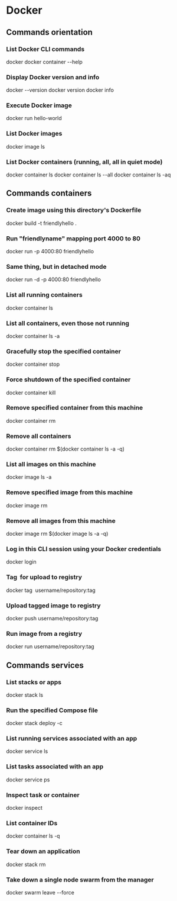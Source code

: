# Docker

## Commands orientation

### List Docker CLI commands
docker
docker container --help

### Display Docker version and info
docker --version
docker version
docker info

### Execute Docker image
docker run hello-world

### List Docker images
docker image ls

### List Docker containers (running, all, all in quiet mode)
docker container ls
docker container ls --all
docker container ls -aq

## Commands containers

### Create image using this directory's Dockerfile
docker build -t friendlyhello .  

### Run "friendlyname" mapping port 4000 to 80
docker run -p 4000:80 friendlyhello  

### Same thing, but in detached mode
docker run -d -p 4000:80 friendlyhello         

### List all running containers
docker container ls                

### List all containers, even those not running                
docker container ls -a             

### Gracefully stop the specified container
docker container stop <hash>         

### Force shutdown of the specified container  
docker container kill <hash>      

### Remove specified container from this machine   
docker container rm <hash>        

### Remove all containers
docker container rm $(docker container ls -a -q)         

### List all images on this machine
docker image ls -a                    

### Remove specified image from this machine         
docker image rm <image id>            

### Remove all images from this machine
docker image rm $(docker image ls -a -q)

### Log in this CLI session using your Docker credentials   
docker login             

### Tag <image> for upload to registry
docker tag <image> username/repository:tag  

### Upload tagged image to registry
docker push username/repository:tag            

### Run image from a registry
docker run username/repository:tag                   

## Commands services

### List stacks or apps
docker stack ls                                 

### Run the specified Compose file           
docker stack deploy -c <composefile> <appname>  

### List running services associated with an app
docker service ls                 

### List tasks associated with an app
docker service ps <service>                  

### Inspect task or container
docker inspect <task or container>                   

### List container IDs
docker container ls -q                                      

### Tear down an application
docker stack rm <appname>                             

### Take down a single node swarm from the manager
docker swarm leave --force   
